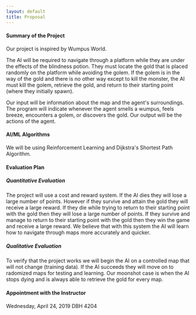 ```yaml
---
layout: default
title: Proposal
---
```


#### Summary of the Project 
Our project is inspired by Wumpus World. 

The AI will be required to navigate through a platform while they are under the effects of the blindness potion. They must locate the gold that is placed randomly on the platform while avoiding the golem. If the golem is in the way of the gold and there is no other way except to kill the monster, the AI must kill the golem, retrieve the gold, and return to their starting point (where they initially spawn). 

Our input will be information about the map and the agent's surroundings. The program will indicate whenever the agent smells a wumpus, feels breeze, encounters a golem, or discovers the gold. Our output will be the actions of the agent. 


#### AI/ML Algorithms 
We will be using Reinforcement Learning and Dijkstra's Shortest Path Algorithm. 

#### Evaluation Plan 

##### Quantitative Evaluation 
   The project will use a cost and reward system. If the AI dies they will lose a large number of points. However if they survive and attain the gold they will receive a large reward. If they die while trying to return to their starting point with the gold then they will lose a large number of points. If they survive and manage to return to their starting point with the gold then they win the game and receive a large reward. We believe that with this system the AI will learn how to navigate through maps more accurately and quicker. 
   
##### Qualitative Evaluation
   To verify that the project works we will begin the AI on a controlled map that will not change (training data). If the AI succeeds they will move on to radomized maps for testing and learning. Our moonshot case is when the AI stops dying and is always able to retrieve the gold for every map. 

#### Appointment with the Instructor 
Wednesday, April 24, 2019 
DBH 4204 
